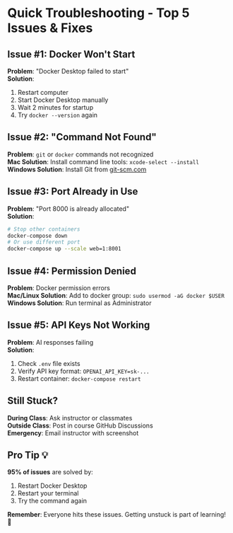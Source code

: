 # Quick Troubleshooting - Top 5 Issues & Fixes

## Issue #1: Docker Won't Start
**Problem**: "Docker Desktop failed to start"  
**Solution**: 
1. Restart computer
2. Start Docker Desktop manually
3. Wait 2 minutes for startup
4. Try `docker --version` again

## Issue #2: "Command Not Found" 
**Problem**: `git` or `docker` commands not recognized  
**Mac Solution**: Install command line tools: `xcode-select --install`  
**Windows Solution**: Install Git from [git-scm.com](https://git-scm.com)

## Issue #3: Port Already in Use
**Problem**: "Port 8000 is already allocated"  
**Solution**: 
```bash
# Stop other containers
docker-compose down
# Or use different port
docker-compose up --scale web=1:8001
```

## Issue #4: Permission Denied
**Problem**: Docker permission errors  
**Mac/Linux Solution**: Add to docker group: `sudo usermod -aG docker $USER`  
**Windows Solution**: Run terminal as Administrator

## Issue #5: API Keys Not Working
**Problem**: AI responses failing  
**Solution**: 
1. Check `.env` file exists
2. Verify API key format: `OPENAI_API_KEY=sk-...`
3. Restart container: `docker-compose restart`

## Still Stuck? 
**During Class**: Ask instructor or classmates  
**Outside Class**: Post in course GitHub Discussions  
**Emergency**: Email instructor with screenshot

## Pro Tip 💡
**95% of issues** are solved by:
1. Restart Docker Desktop
2. Restart your terminal  
3. Try the command again

**Remember**: Everyone hits these issues. Getting unstuck is part of learning! 🔧